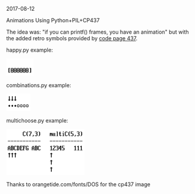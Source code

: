 2017-08-12

Animations Using Python+PIL+CP437

The idea was: "if you can printf() frames, you have an animation" but with the added retro symbols provided by [code page 437](https://en.wikipedia.org/wiki/Code_page_437).

happy.py example:

![](./happy.gif)

combinations.py example:

![](./combinations.gif)

multichoose.py example:

![](./multichoose.gif)

Thanks to orangetide.com/fonts/DOS for the cp437 image
